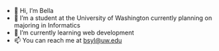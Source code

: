 - 👋 Hi, I’m Bella
- 👀 I’m a student at the University of Washington currently planning on majoring in Informatics
- 🌱 I’m currently learning web development
- 📫 You can reach me at bsyl@uw.edu

<!---
peachyxin/peachyxin is a ✨ special ✨ repository because its `README.md` (this file) appears on your GitHub profile.
You can click the Preview link to take a look at your changes.
--->
